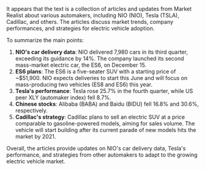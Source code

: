 It appears that the text is a collection of articles and updates from Market Realist about various automakers, including NIO (NIO), Tesla (TSLA), Cadillac, and others. The articles discuss market trends, company performances, and strategies for electric vehicle adoption.

To summarize the main points:

1. **NIO's car delivery data**: NIO delivered 7,980 cars in its third quarter, exceeding its guidance by 14%. The company launched its second mass-market electric car, the ES6, on December 15.
2. **ES6 plans**: The ES6 is a five-seater SUV with a starting price of ~$51,900. NIO expects deliveries to start this June and will focus on mass-producing two vehicles (ES8 and ES6) this year.
3. **Tesla's performance**: Tesla rose 25.7% in the fourth quarter, while US peer XLY (automaker index) fell 8.7%.
4. **Chinese stocks**: Alibaba (BABA) and Baidu (BIDU) fell 16.8% and 30.6%, respectively.
5. **Cadillac's strategy**: Cadillac plans to sell an electric SUV at a price comparable to gasoline-powered models, aiming for sales volume. The vehicle will start building after its current parade of new models hits the market by 2021.

Overall, the articles provide updates on NIO's car delivery data, Tesla's performance, and strategies from other automakers to adapt to the growing electric vehicle market.